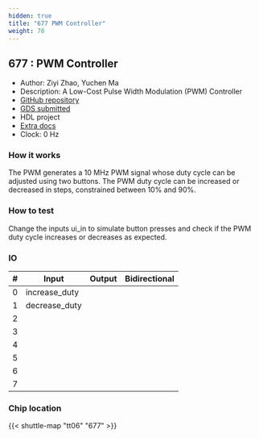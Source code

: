 ```yaml
---
hidden: true
title: "677 PWM Controller"
weight: 78
---
```


## 677 : PWM Controller

* Author: Ziyi Zhao, Yuchen Ma
* Description:  A Low-Cost Pulse Width Modulation (PWM) Controller
* [GitHub repository](https://github.com/Yuchen1203/tt06-PWM-Controller)
* [GDS submitted](https://github.com/Yuchen1203/tt06-PWM-Controller/actions/runs/8754756153)
* HDL project
* [Extra docs]()
* Clock: 0 Hz

<!---

This file is used to generate your project datasheet. Please fill in the information below and delete any unused
sections.

You can also include images in this folder and reference them in the markdown. Each image must be less than
512 kb in size, and the combined size of all images must be less than 1 MB.
-->


### How it works

The PWM generates a 10 MHz PWM signal whose duty cycle can be adjusted using two buttons.
The PWM duty cycle can be increased or decreased in steps, constrained between 10% and 90%.

### How to test

Change the inputs ui_in to simulate button presses and check if the PWM duty cycle increases or decreases as expected.


### IO

| #             | Input    | Output   | Bidirectional   |
| ------------- | -------- | -------- | --------------- |
| 0 | increase_duty  |   |      |
| 1 | decrease_duty  |   |      |
| 2 |   |   |      |
| 3 |   |   |      |
| 4 |   |   |      |
| 5 |   |   |      |
| 6 |   |   |      |
| 7 |   |   |      |


### Chip location

{{< shuttle-map "tt06" "677" >}}

